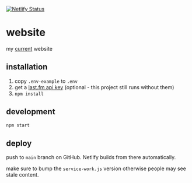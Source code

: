 [![Netlify Status](https://api.netlify.com/api/v1/badges/cca05489-b5e5-453a-8c2d-01149b1d7f6f/deploy-status)](https://app.netlify.com/sites/zoetrope/deploys)

# website

my [current](https://zoetrope.fyi) website

## installation

1. copy `.env-example` to `.env`
1. get a [last.fm api key](https://www.last.fm/api/) (optional - this project still runs without them)
1. `npm install`

## development

```bash
npm start
```

## deploy

push to `main` branch on GitHub. Netlify builds from there automatically.

make sure to bump the `service-work.js` version otherwise people may see stale content.
